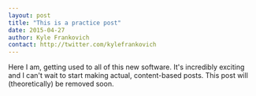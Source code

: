 ```yaml
---
layout: post
title: "This is a practice post"
date: 2015-04-27
author: Kyle Frankovich
contact: http://twitter.com/kylefrankovich
---
```


Here I am, getting used to all of this new software. It's incredibly exciting and I can't wait to start making actual, content-based posts. This post will (theoretically) be removed soon.
